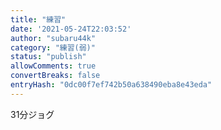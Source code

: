 ```yaml
---
title: "練習"
date: '2021-05-24T22:03:52'
author: "subaru44k"
category: "練習(弱)"
status: "publish"
allowComments: true
convertBreaks: false
entryHash: "0dc00f7ef742b50a638490eba8e43eda"
---
```

31分ジョグ

